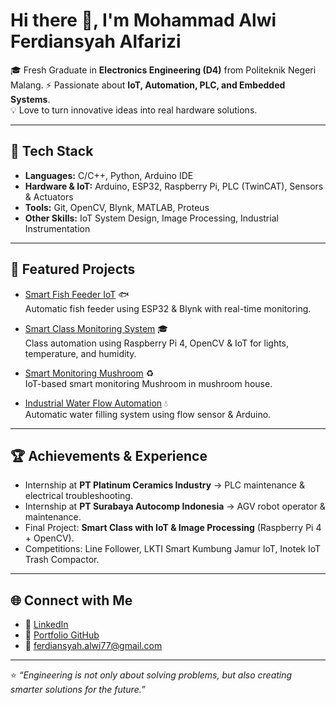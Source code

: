 # Hi there 👋, I'm Mohammad Alwi Ferdiansyah Alfarizi

🎓 Fresh Graduate in **Electronics Engineering (D4)** from Politeknik Negeri Malang.
⚡ Passionate about **IoT, Automation, PLC, and Embedded Systems**.  
💡 Love to turn innovative ideas into real hardware solutions.  

---

## 🔧 Tech Stack
- **Languages:** C/C++, Python, Arduino IDE  
- **Hardware & IoT:** Arduino, ESP32, Raspberry Pi, PLC (TwinCAT), Sensors & Actuators  
- **Tools:** Git, OpenCV, Blynk, MATLAB, Proteus  
- **Other Skills:** IoT System Design, Image Processing, Industrial Instrumentation  

---

## 📂 Featured Projects
- [Smart Fish Feeder IoT](https://github.com/alwi-ferdiansyah/Smart-Fish_Feeder_IoT) 🐟  
  Automatic fish feeder using ESP32 & Blynk with real-time monitoring.  

- [Smart Class Monitoring System](https://github.com/alwi-ferdiansyah/Smart-Class-Monitoring) 🎓  
  Class automation using Raspberry Pi 4, OpenCV & IoT for lights, temperature, and humidity.  

- [Smart Monitoring Mushroom](https://github.com/alwi-ferdiansyah/Smart-Monitoring-Mushroom) ♻️  
  IoT-based smart monitoring Mushroom in mushroom house. 

- [Industrial Water Flow Automation](https://github.com/alwi-ferdiansyah/Instrumentation-WaterFlow) 💧  
  Automatic water filling system using flow sensor & Arduino.  

---

## 🏆 Achievements & Experience
- Internship at **PT Platinum Ceramics Industry** → PLC maintenance & electrical troubleshooting.  
- Internship at **PT Surabaya Autocomp Indonesia** → AGV robot operator & maintenance.  
- Final Project: **Smart Class with IoT & Image Processing** (Raspberry Pi 4 + OpenCV).  
- Competitions: Line Follower, LKTI Smart Kumbung Jamur IoT, Inotek IoT Trash Compactor.  

---

## 🌐 Connect with Me
- 💼 [LinkedIn](https://linkedin.com/in/your-linkedin)  
- 📂 [Portfolio GitHub](https://github.com/alwi-ferdiansyah)  
- 📧 ferdiansyah.alwi77@gmail.com  

---

⭐ *“Engineering is not only about solving problems, but also creating smarter solutions for the future.”*  

